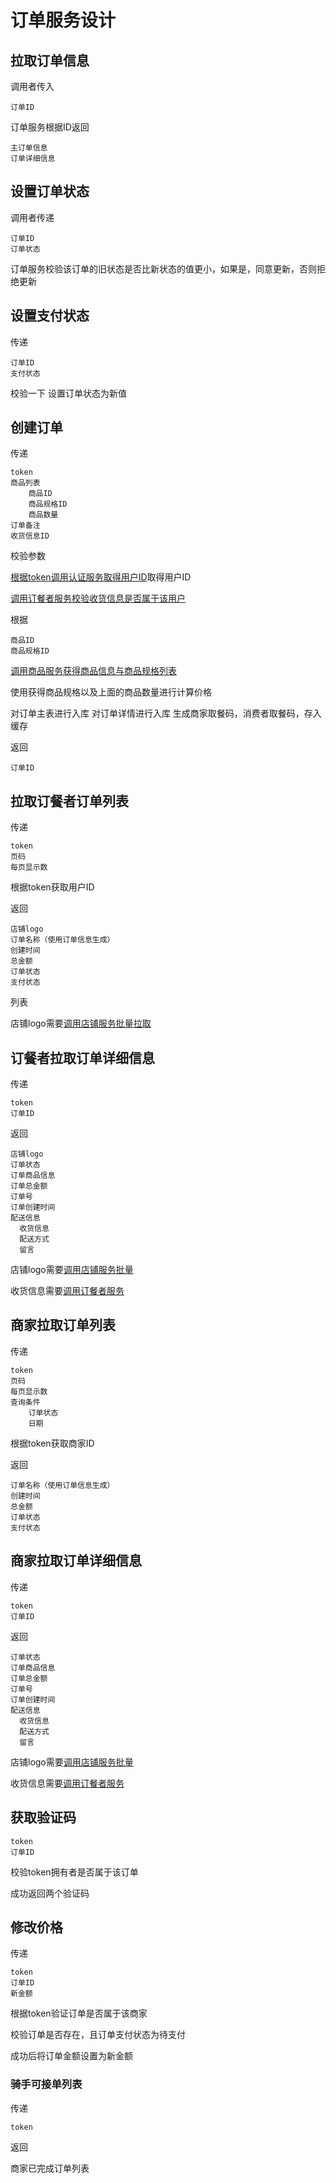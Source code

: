 # 订单服务设计

## 拉取订单信息

调用者传入

```
订单ID
```

订单服务根据ID返回

```
主订单信息
订单详细信息
```

## 设置订单状态

调用者传递

```
订单ID
订单状态
```

订单服务校验该订单的旧状态是否比新状态的值更小，如果是，同意更新，否则拒绝更新

## 设置支付状态

传递

```
订单ID
支付状态
```

校验一下
设置订单状态为新值

## 创建订单

传递

```
token
商品列表
    商品ID
    商品规格ID
    商品数量
订单备注
收货信息ID
```

校验参数

[根据token调用认证服务取得用户ID](./../基础设施服务群设计.md#鉴权)取得用户ID

[调用订餐者服务校验收货信息是否属于该用户](./订餐者服务设计.md#根据收货信息ID拉取)

根据

```
商品ID
商品规格ID
```

[调用商品服务获得商品信息与商品规格列表](./商品服务设计.md#根据商品ID与规格ID列表拉取商品信息)

使用获得商品规格以及上面的商品数量进行计算价格

对订单主表进行入库
对订单详情进行入库
生成商家取餐码，消费者取餐码，存入缓存

返回

```
订单ID
```

## 拉取订餐者订单列表

传递

```
token
页码
每页显示数
```

根据token获取用户ID

返回

```
店铺logo
订单名称（使用订单信息生成）
创建时间
总金额
订单状态
支付状态
```

列表

店铺logo需要[调用店铺服务批量拉取](./店铺服务设计.md#根据店铺ID列表批量拉取店铺)

## 订餐者拉取订单详细信息

传递

```
token
订单ID
```

返回

```
店铺logo
订单状态
订单商品信息
订单总金额
订单号
订单创建时间
配送信息
  收货信息
  配送方式
  留言
```

店铺logo需要[调用店铺服务批量](./店铺服务设计.md#获取店铺信息)

收货信息需要[调用订餐者服务](./订餐者服务设计.md#根据收货信息ID拉取)

## 商家拉取订单列表

传递

```
token
页码
每页显示数
查询条件
    订单状态
    日期
```

根据token获取商家ID

返回

```
订单名称（使用订单信息生成）
创建时间
总金额
订单状态
支付状态
```

## 商家拉取订单详细信息

传递

```
token
订单ID
```

返回

```
订单状态
订单商品信息
订单总金额
订单号
订单创建时间
配送信息
  收货信息
  配送方式
  留言
```

店铺logo需要[调用店铺服务批量](./店铺服务设计.md#获取店铺信息)

收货信息需要[调用订餐者服务](./订餐者服务设计.md#根据收货信息ID拉取)

## 获取验证码

```
token
订单ID
```

校验token拥有者是否属于该订单

成功返回两个验证码

## 修改价格

传递

```
token
订单ID
新金额
```

根据token验证订单是否属于该商家

校验订单是否存在，且订单支付状态为待支付

成功后将订单金额设置为新金额

### 骑手可接单列表

传递

```
token
```

返回

商家已完成订单列表